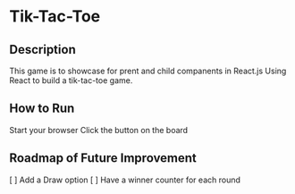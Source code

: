 # Tik-Tac-Toe


## Description
This game is to showcase for prent and child companents in React.js Using React to build a tik-tac-toe game. 

## How to Run
Start your browser
Click the button on the board


## Roadmap of Future Improvement
[ ] Add a Draw option
[ ] Have a winner counter for each round

